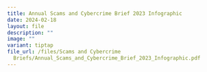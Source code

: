 ```yaml
---
title: Annual Scams and Cybercrime Brief 2023 Infographic
date: 2024-02-18
layout: file
description: ""
image: ""
variant: tiptap
file_url: /files/Scams and Cybercrime
  Briefs/Annual_Scams_and_Cybercrime_Brief_2023_Infographic.pdf
---
```

